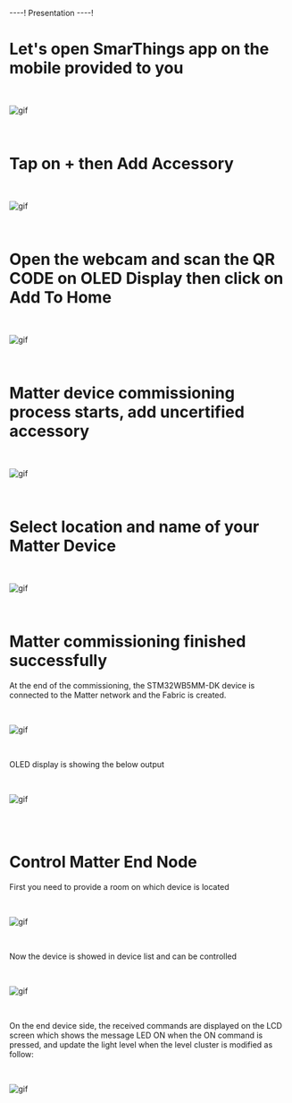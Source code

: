----!
Presentation
----!

# Let's open SmarThings app on the mobile provided to you

<br>

![gif](./img/32100.gif)

<br>


# Tap on + then Add Accessory
<br>

![gif](./img/1234567.gif)

<br>

# Open the webcam and scan the QR CODE on OLED Display then click on Add To Home

<br>

![gif](./img/12345678.gif)

<br>


# Matter device commissioning process starts, add uncertified accessory

<br>

![gif](./img/123456789.gif)

<br>


# Select location and name of your Matter Device

<br>

![gif](./img/12345678910.gif)

<br>


# Matter commissioning finished successfully

At the end of the commissioning, the STM32WB5MM-DK device is connected to the Matter network and the Fabric is created.


<br>

![gif](./img/1234567891011.gif)

<br>

OLED display is showing the below output

<br>

![gif](./img/67.png)

<br>


<br>



# Control Matter End Node

First you need to provide a room on which device is located

<br>

![gif](./img/77777.gif)

<br>


Now the device is showed in device list and can be controlled


<br>

![gif](./img/88888.gif)

<br>

On the end device side, the received commands are displayed on the LCD screen which shows the message LED ON when the ON command is pressed, and update the light level when the level cluster is modified as follow:


<br>

![gif](./img/69.png)

<br>